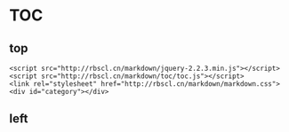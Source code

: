 # TOC

## top

	<script src="http://rbscl.cn/markdown/jquery-2.2.3.min.js"></script>
	<script src="http://rbscl.cn/markdown/toc/toc.js"></script>
	<link rel="stylesheet" href="http://rbscl.cn/markdown/markdown.css">
	<div id="category"></div>

## left
